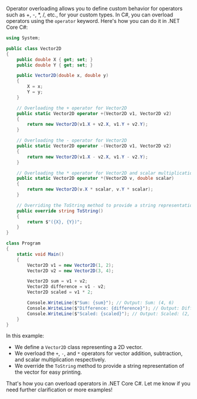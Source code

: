 Operator overloading allows you to define custom behavior for operators such as +, -, *, /, etc., for your custom types. In C#, you can overload operators using the `operator` keyword. Here's how you can do it in .NET Core C#:

```csharp
using System;

public class Vector2D
{
    public double X { get; set; }
    public double Y { get; set; }

    public Vector2D(double x, double y)
    {
        X = x;
        Y = y;
    }

    // Overloading the + operator for Vector2D
    public static Vector2D operator +(Vector2D v1, Vector2D v2)
    {
        return new Vector2D(v1.X + v2.X, v1.Y + v2.Y);
    }

    // Overloading the - operator for Vector2D
    public static Vector2D operator -(Vector2D v1, Vector2D v2)
    {
        return new Vector2D(v1.X - v2.X, v1.Y - v2.Y);
    }

    // Overloading the * operator for Vector2D and scalar multiplication
    public static Vector2D operator *(Vector2D v, double scalar)
    {
        return new Vector2D(v.X * scalar, v.Y * scalar);
    }

    // Overriding the ToString method to provide a string representation of the vector
    public override string ToString()
    {
        return $"({X}, {Y})";
    }
}

class Program
{
    static void Main()
    {
        Vector2D v1 = new Vector2D(1, 2);
        Vector2D v2 = new Vector2D(3, 4);

        Vector2D sum = v1 + v2;
        Vector2D difference = v1 - v2;
        Vector2D scaled = v1 * 2;

        Console.WriteLine($"Sum: {sum}"); // Output: Sum: (4, 6)
        Console.WriteLine($"Difference: {difference}"); // Output: Difference: (-2, -2)
        Console.WriteLine($"Scaled: {scaled}"); // Output: Scaled: (2, 4)
    }
}
```

In this example:

- We define a `Vector2D` class representing a 2D vector.
- We overload the `+`, `-`, and `*` operators for vector addition, subtraction, and scalar multiplication respectively.
- We override the `ToString` method to provide a string representation of the vector for easy printing.

That's how you can overload operators in .NET Core C#. Let me know if you need further clarification or more examples!